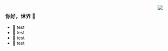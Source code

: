 <img align="right" src="https://github-readme-stats.vercel.app/api?username=qq990742465&show_icons=true&icon_color=CE1D2D&text_color=718096&bg_color=ffffff&hide_title=true" /> 

### 你好，世界 👋
- :orange_book: test
- :hammer: test
- :ram: test
- :meat_on_bone: test
